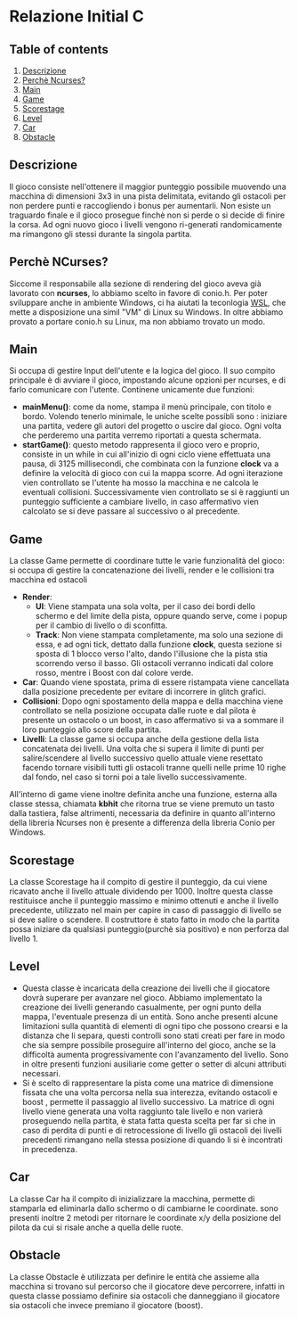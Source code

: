 # Relazione Initial C

## Table of contents
1. [ Descrizione ](#Descrizione)
2. [Perchè Ncurses?](#Perchè-NCurses?)
3. [ Main ](#Main)  
4. [ Game ](#Game)
5. [ Scorestage ](#Scorestage)
6. [ Level ](#Level)
7. [ Car ](#Car)
8. [ Obstacle ](#Obstacle)

## Descrizione
Il gioco consiste nell'ottenere il maggior punteggio possibile muovendo una macchina di dimensioni 3x3 in una pista delimitata, evitando gli ostacoli per non perdere punti e raccogliendo i bonus per aumentarli. Non esiste un traguardo finale e il gioco prosegue finchè non si perde o si decide di finire la corsa. Ad ogni nuovo gioco i livelli vengono ri-generati randomicamente ma rimangono gli stessi durante la singola partita.

## Perchè NCurses?
Siccome il responsabile alla sezione di rendering del gioco aveva già lavorato con __ncurses__, lo abbiamo scelto in favore di conio.h. Per poter sviluppare anche in ambiente Windows, ci ha aiutati la teconlogia [WSL](https://docs.microsoft.com/it-it/windows/wsl/install-win10), che mette a disposizione una simil "VM" di Linux su Windows. In oltre abbiamo provato a portare conio.h su Linux, ma non abbiamo trovato un modo.

## Main
Si occupa di gestire Input dell'utente e la logica del gioco. Il suo compito principale è di avviare il gioco, impostando alcune opzioni per ncurses, e di farlo comunicare con l'utente. Continene unicamente due funzioni:
* **mainMenu()**: come da nome, stampa il menù principale, con titolo e bordo. Volendo tenerlo minimale, le uniche scelte possibli sono : iniziare una partita, vedere gli autori del progetto o uscire dal gioco. Ogni volta che perderemo una partita verremo riportati a questa schermata.
* **startGame()**: questo metodo rappresenta il gioco vero e proprio, consiste in un while in cui all'inizio di ogni ciclo viene effettuata una pausa, di 3125 millisecondi, che combinata con la funzione **clock** va a definire la velocità di gioco con cui la mappa scorre. Ad ogni iterazione vien controllato se l'utente ha mosso la macchina e ne calcola le eventuali collisioni. Successivamente vien controllato se si è raggiunti un punteggio sufficiente a cambiare livello, in caso affermativo vien calcolato se si deve passare al successivo o al precedente.

## Game
La classe Game permette di coordinare tutte le varie funzionalità del gioco: si occupa di gestire la concatenazione dei livelli, render e le collisioni tra macchina ed ostacoli
* **Render**: 
  * **UI**: Viene stampata una sola volta, per il caso dei bordi dello schermo e del limite della pista, oppure quando serve, come i popup per il cambio di livello o di sconfitta.
  * **Track**: Non viene stampata completamente, ma solo una sezione di essa, e ad ogni tick, dettato dalla funzione **clock**, questa sezione si sposta di 1 blocco verso l'alto, dando l'illusione che la pista stia scorrendo verso il basso. Gli ostacoli verranno indicati dal colore rosso, mentre i Boost con dal colore verde.
* **Car**: Quando viene spostata, prima di essere ristampata viene cancellata dalla posizione precedente per evitare di incorrere in glitch grafici.
* **Collisioni**: Dopo ogni spostamento della mappa e della macchina viene controllato se nella posizione occupata dalle ruote e dal pilota è presente un ostacolo o un boost, in caso affermativo si va a sommare il loro punteggio allo score della partita.
* **Livelli**: La classe game si occupa anche della gestione della lista concatenata dei livelli. Una volta che si supera il limite di punti per salire/scendere al livello successivo quello attuale viene resettato facendo tornare visibili tutti gli ostacoli tranne quelli nelle prime 10 righe dal fondo, nel caso si torni poi a tale livello successivamente.

All'interno di game viene inoltre definita anche una funzione, esterna alla classe stessa, chiamata __kbhit__ che ritorna true se viene premuto un tasto dalla tastiera, false altrimenti, necessaria da definire in quanto all'interno della libreria Ncurses non è presente a differenza della libreria Conio per Windows.

## Scorestage
La classe Scorestage ha il compito di gestire il punteggio, da cui viene ricavato anche il livello attuale dividendo per 1000. Inoltre questa classe restituisce anche il punteggio massimo e minimo ottenuti e anche il livello precedente, utilizzato nel main per capire in caso di passaggio di livello se si deve salire o scendere. Il costruttore è stato fatto in modo che la partita possa iniziare da qualsiasi punteggio(purchè sia positivo) e non perforza dal livello 1.

## Level
* Questa classe è incaricata della creazione dei livelli che il giocatore dovrà superare per avanzare nel gioco. Abbiamo implementato la creazione dei livelli generando casualmente, per ogni punto della mappa, l'eventuale presenza di un entità. Sono anche presenti alcune limitazioni sulla quantità di elementi di ogni tipo che possono crearsi e la distanza che li separa, questi controlli sono stati creati per fare in modo che sia sempre possibile proseguire all'interno del gioco, anche se la difficoltà aumenta progressivamente con l'avanzamento del livello. Sono in oltre presenti funzioni ausiliarie  come getter o setter di alcuni attributi necessari.
* Si è scelto di rappresentare la pista come una matrice di dimensione fissata che una volta percorsa nella sua interezza, evitando ostacoli e boost , permette il passaggio al livello successivo. La matrice di ogni livello viene generata una volta raggiunto tale livello e non varierà proseguendo nella partita, è stata fatta questa scelta per far si che in caso di perdita di punti e di retrocessione di livello gli ostacoli dei livelli precedenti rimangano nella stessa posizione di quando li si è incontrati in precedenza. 

## Car
La classe Car ha il compito di inizializzare la macchina, permette di stamparla ed eliminarla dallo schermo o di cambiarne le coordinate. sono presenti inoltre 2 metodi per ritornare le coordinate x/y della posizione del pilota da cui si risale anche a quella delle ruote.

## Obstacle
La classe Obstacle è utilizzata per definire le entità che assieme alla macchina si trovano sul percorso che il giocatore deve percorrere, infatti in questa classe possiamo definire sia ostacoli che danneggiano il giocatore sia ostacoli che invece premiano il giocatore (boost).